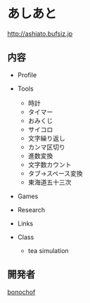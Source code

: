 # あしあと
http://ashiato.bufsiz.jp

## 内容
* Profile
* Tools
  * 時計
  * タイマー
  * おみくじ
  * サイコロ
  * 文字繰り返し
  * カンマ区切り
  * 進数変換
  * 文字数カウント
  * タブ→スペース変換
  * 東海道五十三次
* Games
* Research
* Links

* Class
  * tea simulation

## 開発者
[bonochof](https://github.com/bonochof)
